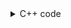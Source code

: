 <details><summary>C++ code</summary>

Runtime `194 ms` Beats `88.83%`.<br>
Memory `43.4 MB` Beats `76.91%`.

![](../../../../assets/472.png)

</details>
